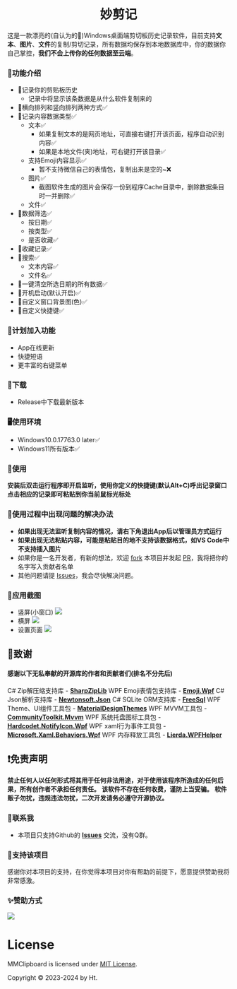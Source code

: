 

<h1 align="center">妙剪记</h1>

这是一款漂亮的(自认为的🤣)Windows桌面端剪切板历史记录软件，目前支持**文本**、**图片**、**文件**的复制/剪切记录，所有数据均保存到本地数据库中，你的数据你自己掌控，**我们不会上传你的任何数据至云端**。

### 🍋功能介绍
- 🍑记录你的剪贴板历史
  - 记录中将显示该条数据是从什么软件复制来的
- 🍓横向排列和竖向排列两种方式✅
- 🍒记录内容数据类型✅
  - 文本✅
    - 如果复制文本的是网页地址，可直接右键打开该页面，程序自动识别内容✅
    - 如果是本地文件(夹)地址，可右键打开该目录✅
  - 支持Emoji内容显示✅
    - 暂不支持微信自己的表情包，复制出来是空的~❌
  - 图片✅
    - 截图软件生成的图片会保存一份到程序Cache目录中，删除数据条目时一并删除✅
  - 文件✅
- 🍆数据筛选✅
  - 按日期✅
  - 按类型✅
  - 是否收藏✅
- 🥑收藏记录✅
- 🥕搜索✅
  - 文本内容✅
  - 文件名✅
- 🍄一键清空所选日期的所有数据✅
- 🌰开机启动(默认开启)✅
- 🥒自定义窗口背景图(色)✅
- 🌽自定义快捷键✅

### 🦤计划加入功能
- App在线更新
- 快捷短语
- 更丰富的右键菜单

### 🎃下载
- Release中下载最新版本

### 🖥️使用环境
- Windows10.0.17763.0 later✅
- Windows11所有版本✅

### 🔧使用
**安装后双击运行程序即开启监听，使用你定义的快捷键(默认Alt+C)呼出记录窗口点击相应的记录即可粘贴到你当前鼠标光标处**

### 🔧使用过程中出现问题的解决办法
- **如果出现无法监听复制内容的情况，请右下角退出App后以管理员方式运行**
- **如果出现无法粘贴内容，可能是粘贴目的地不支持该数据格式，如VS Code中不支持插入图片**
- 如果你是一名开发者，有新的想法，欢迎 [fork](https://github.com/ProjectLion/MMClipboard/forks) 本项目并发起 [PR](https://github.com/ProjectLion/MMClipboard/pulls)，我将把你的名字写入贡献者名单
- 其他问题请提 [Issues](https://github.com/ProjectLion/MMClipboard/issues)，我会尽快解决问题。

### 📸应用截图
  - 竖屏(小窗口)
  ![](./doc/preview/SmallSnip.png)
  - 横屏
  ![](./doc/preview/MaxSnip.png)
  - 设置页面
  ![](./doc/preview/SettingSnip.png)

## 🙏致谢 
#### 感谢以下无私奉献的开源库的作者和贡献者们(排名不分先后)
C# Zip解压缩支持库 - [__SharpZipLib__](https://github.com/icsharpcode/SharpZipLib)
WPF Emoji表情包支持库 - [__Emoji.Wpf__](https://github.com/samhocevar/emoji.wpf)
C# Json解析支持库 - [__Newtonsoft.Json__](https://github.com/JamesNK/Newtonsoft.Json)
C# SQLite ORM支持库 - [__FreeSql__](https://github.com/dotnetcore/FreeSql)
WPF Theme、UI组件工具包 - [__MaterialDesignThemes__](https://github.com/MaterialDesignInXAML/MaterialDesignInXamlToolkit)
WPF MVVM工具包 - [__CommunityToolkit.Mvvm__](https://github.com/CommunityToolkit/dotnet)
WPF 系统托盘图标工具包 - [__Hardcodet.NotifyIcon.Wpf__](https://github.com/hardcodet/wpf-notifyicon)
WPF xaml行为事件工具包 - [__Microsoft.Xaml.Behaviors.Wpf__](https://github.com/Microsoft/XamlBehaviorsWpf)
WPF 内存释放工具包 - [__Lierda.WPFHelper__](https://www.nuget.org/packages/Lierda.WPFHelper)

## ❗免责声明
**禁止任何人以任何形式将其用于任何非法用途，对于使用该程序所造成的任何后果，所有创作者不承担任何责任。**
**该软件不存在任何收费，谨防上当受骗。**
**软件贩子勿扰，违规违法勿扰，二次开发请务必遵守开源协议。**

### 🤙联系我
- 本项目只支持Github的 [__Issues__](https://github.com/ProjectLion/MMClipboard/issues) 交流，没有Q群。

### 🏅支持该项目
感谢你对本项目的支持，在你觉得本项目对你有帮助的前提下，愿意提供赞助我将非常感激。

### ✨赞助方式
![](./doc/QRCode/WeChat.jpg)

# License

MMClipboard is licensed under [MIT License](./LICENSE).

Copyright © 2023-2024 by Ht.